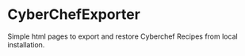 # CyberChefExporter
Simple html pages to export and restore Cyberchef Recipes from local installation.
